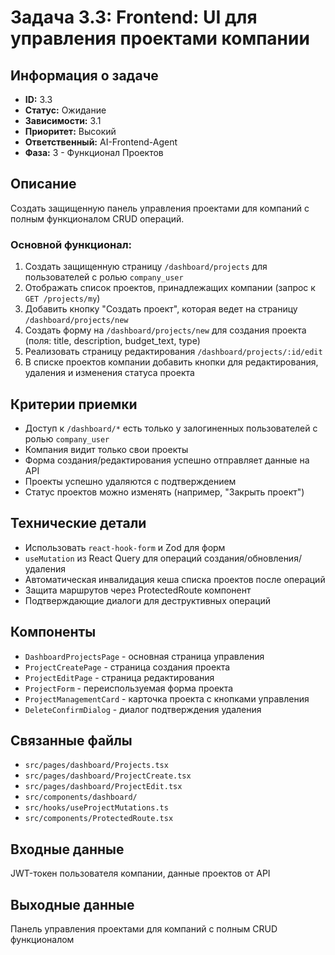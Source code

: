 # Задача 3.3: Frontend: UI для управления проектами компании

## Информация о задаче
- **ID:** 3.3
- **Статус:** Ожидание
- **Зависимости:** 3.1
- **Приоритет:** Высокий
- **Ответственный:** AI-Frontend-Agent
- **Фаза:** 3 - Функционал Проектов

## Описание
Создать защищенную панель управления проектами для компаний с полным функционалом CRUD операций.

### Основной функционал:
1. Создать защищенную страницу `/dashboard/projects` для пользователей с ролью `company_user`
2. Отображать список проектов, принадлежащих компании (запрос к `GET /projects/my`)
3. Добавить кнопку "Создать проект", которая ведет на страницу `/dashboard/projects/new`
4. Создать форму на `/dashboard/projects/new` для создания проекта (поля: title, description, budget_text, type)
5. Реализовать страницу редактирования `/dashboard/projects/:id/edit`
6. В списке проектов компании добавить кнопки для редактирования, удаления и изменения статуса проекта

## Критерии приемки
- Доступ к `/dashboard/*` есть только у залогиненных пользователей с ролью `company_user`
- Компания видит только свои проекты
- Форма создания/редактирования успешно отправляет данные на API
- Проекты успешно удаляются с подтверждением
- Статус проектов можно изменять (например, "Закрыть проект")

## Технические детали
- Использовать `react-hook-form` и Zod для форм
- `useMutation` из React Query для операций создания/обновления/удаления
- Автоматическая инвалидация кеша списка проектов после операций
- Защита маршрутов через ProtectedRoute компонент
- Подтверждающие диалоги для деструктивных операций

## Компоненты
- `DashboardProjectsPage` - основная страница управления
- `ProjectCreatePage` - страница создания проекта
- `ProjectEditPage` - страница редактирования
- `ProjectForm` - переиспользуемая форма проекта
- `ProjectManagementCard` - карточка проекта с кнопками управления
- `DeleteConfirmDialog` - диалог подтверждения удаления

## Связанные файлы
- `src/pages/dashboard/Projects.tsx`
- `src/pages/dashboard/ProjectCreate.tsx`
- `src/pages/dashboard/ProjectEdit.tsx`
- `src/components/dashboard/`
- `src/hooks/useProjectMutations.ts`
- `src/components/ProtectedRoute.tsx`

## Входные данные
JWT-токен пользователя компании, данные проектов от API

## Выходные данные
Панель управления проектами для компаний с полным CRUD функционалом 